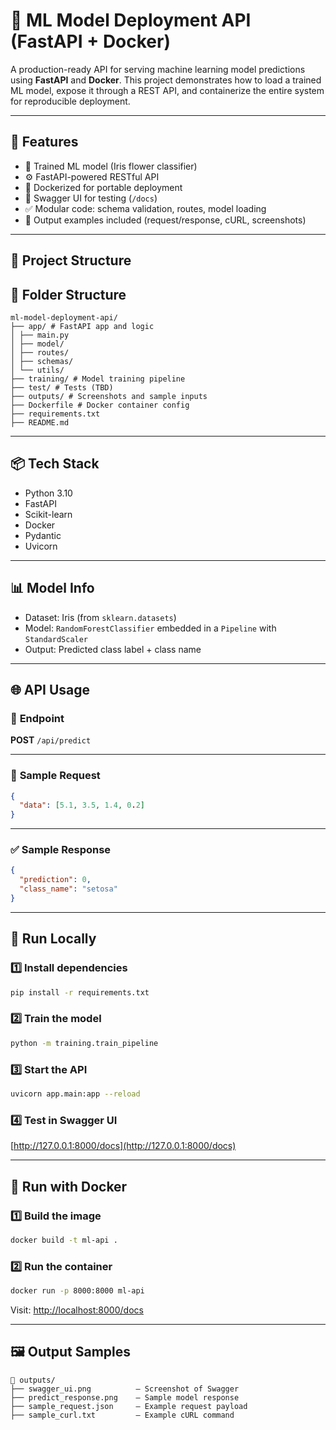# 🧠 ML Model Deployment API (FastAPI + Docker)

A production-ready API for serving machine learning model predictions using **FastAPI** and **Docker**. This project demonstrates how to load a trained ML model, expose it through a REST API, and containerize the entire system for reproducible deployment.

---

## 🚀 Features

- 🧪 Trained ML model (Iris flower classifier)
- ⚙️ FastAPI-powered RESTful API
- 🐳 Dockerized for portable deployment
- 📄 Swagger UI for testing (`/docs`)
- ✅ Modular code: schema validation, routes, model loading
- 📂 Output examples included (request/response, cURL, screenshots)

---

## 📁 Project Structure
## 📂 Folder Structure

```
ml-model-deployment-api/
├── app/ # FastAPI app and logic
│ ├── main.py
│ ├── model/
│ ├── routes/
│ ├── schemas/
│ └── utils/
├── training/ # Model training pipeline
├── test/ # Tests (TBD)
├── outputs/ # Screenshots and sample inputs
├── Dockerfile # Docker container config
├── requirements.txt
├── README.md

```

---

## 📦 Tech Stack

- Python 3.10
- FastAPI
- Scikit-learn
- Docker
- Pydantic
- Uvicorn

---

## 📊 Model Info

- Dataset: Iris (from `sklearn.datasets`)
- Model: `RandomForestClassifier` embedded in a `Pipeline` with `StandardScaler`
- Output: Predicted class label + class name

---

## 🌐 API Usage

### 🔗 **Endpoint**

**POST** `/api/predict`

---

### 📝 **Sample Request**

```json
{
  "data": [5.1, 3.5, 1.4, 0.2]
}
```

---

### ✅ **Sample Response**

```json
{
  "prediction": 0,
  "class_name": "setosa"
}
```

---

## 🧪 Run Locally

### 1️⃣ Install dependencies

```bash
pip install -r requirements.txt
```

### 2️⃣ Train the model

```bash
python -m training.train_pipeline
```

### 3️⃣ Start the API

```bash
uvicorn app.main:app --reload
```

### 4️⃣ Test in Swagger UI

[http://127.0.0.1:8000/docs](http://127.0.0.1:8000/docs)

---

## 🐳 Run with Docker

### 1️⃣ Build the image

```bash
docker build -t ml-api .
```

### 2️⃣ Run the container

```bash
docker run -p 8000:8000 ml-api
```

Visit: [http://localhost:8000/docs](http://localhost:8000/docs)

---

## 🖼️ Output Samples

```
📁 outputs/
├── swagger_ui.png          – Screenshot of Swagger
├── predict_response.png    – Sample model response
├── sample_request.json     – Example request payload
├── sample_curl.txt         – Example cURL command
```
